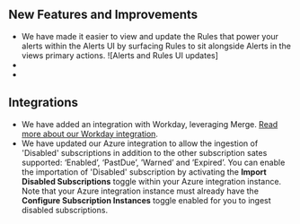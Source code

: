 ## New Features and Improvements
- We have made it easier to view and update the Rules that power your alerts within the Alerts UI by surfacing Rules to sit alongside Alerts in the views primary actions.
  ![Alerts and Rules UI updates]
-
-

## Integrations
- We have added an integration with Workday, leveraging Merge. [Read more about our Workday integration](https://docs.jupiterone.io/integrations/directory/workday).
- We have updated our Azure integration to allow the ingestion of 'Disabled' subscriptions in addition to the other subscription sates supported: ‘Enabled’, ‘PastDue’, ’Warned’ and ’Expired’. You can enable the importation of 'Disabled' subscription by activating the **Import Disabled Subscriptions** toggle within your Azure integration instance. Note that your Azure integration instance must already have the **Configure Subscription Instances** toggle enabled for you to ingest disabled subscriptions.
